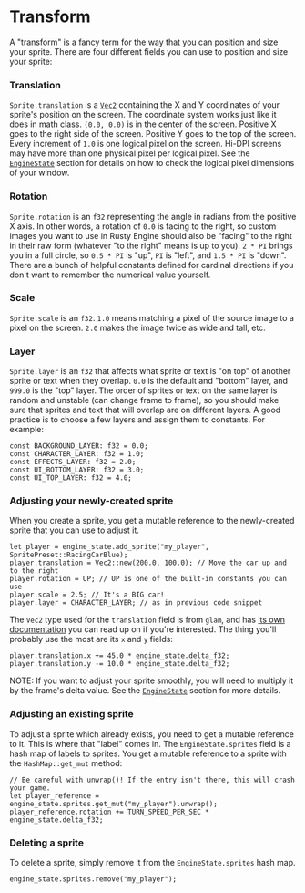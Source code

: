 # Transform

A "transform" is a fancy term for the way that you can position and size your sprite. There are four different fields you can use to position and size your sprite:

### Translation

`Sprite.translation` is a [`Vec2`](https://docs.rs/glam/latest/glam/f32/struct.Vec2.html) containing the X and Y coordinates of your sprite's position on the screen. The coordinate system works just like it does in math class. `(0.0, 0.0)` is in the center of the screen. Positive X goes to the right side of the screen. Positive Y goes to the top of the screen. Every increment of `1.0` is one logical pixel on the screen. Hi-DPI screens may have more than one physical pixel per logical pixel. See the [`EngineState`](400-engine-state.md) section for details on how to check the logical pixel dimensions of your window.

### Rotation

`Sprite.rotation` is an `f32` representing the angle in radians from the positive X axis. In other words, a rotation of `0.0` is facing to the right, so custom images you want to use in Rusty Engine should also be "facing" to the right in their raw form (whatever "to the right" means is up to you). `2 * PI` brings you in a full circle, so `0.5 * PI` is "up", `PI` is "left", and `1.5 * PI` is "down". There are a bunch of helpful constants defined for cardinal directions if you don't want to remember the numerical value yourself.

### Scale

`Sprite.scale` is an `f32`. `1.0` means matching a pixel of the source image to a pixel on the screen. `2.0` makes the image twice as wide and tall, etc.

### Layer

`Sprite.layer` is an `f32` that affects what sprite or text is "on top" of another sprite or text when they overlap. `0.0` is the default and "bottom" layer, and `999.0` is the "top" layer. The order of sprites or text on the same layer is random and unstable (can change frame to frame), so you should make sure that sprites and text that will overlap are on different layers. A good practice is to choose a few layers and assign them to constants. For example:

```rust,ignored
const BACKGROUND_LAYER: f32 = 0.0;
const CHARACTER_LAYER: f32 = 1.0;
const EFFECTS_LAYER: f32 = 2.0;
const UI_BOTTOM_LAYER: f32 = 3.0;
const UI_TOP_LAYER: f32 = 4.0;
```


### Adjusting your newly-created sprite

When you create a sprite, you get a mutable reference to the newly-created sprite that you can use to adjust it.

```rust,ignored
let player = engine_state.add_sprite("my_player", SpritePreset::RacingCarBlue);
player.translation = Vec2::new(200.0, 100.0); // Move the car up and to the right
player.rotation = UP; // UP is one of the built-in constants you can use
player.scale = 2.5; // It's a BIG car!
player.layer = CHARACTER_LAYER; // as in previous code snippet
```

The `Vec2` type used for the `translation` field is from `glam`, and has [its own documentation](https://docs.rs/glam/latest/glam/f32/struct.Vec2.html) you can read up on if you're interested.  The thing you'll probably use the most are its `x` and `y` fields:

```rust,ignored
player.translation.x += 45.0 * engine_state.delta_f32;
player.translation.y -= 10.0 * engine_state.delta_f32;
```

NOTE: If you want to adjust your sprite smoothly, you will need to multiply it by the frame's delta value. See the [`EngineState`](400-engine-state.md) section for more details.

### Adjusting an existing sprite

To adjust a sprite which already exists, you need to get a mutable reference to it.  This is where that "label" comes in.  The `EngineState.sprites` field is a hash map of labels to sprites. You get a mutable reference to a sprite with the `HashMap::get_mut` method:


```rust,ignored
// Be careful with unwrap()! If the entry isn't there, this will crash your game.
let player_reference = engine_state.sprites.get_mut("my_player").unwrap();
player_reference.rotation += TURN_SPEED_PER_SEC * engine_state.delta_f32;
```

### Deleting a sprite

To delete a sprite, simply remove it from the `EngineState.sprites` hash map.

```rust,ignored
engine_state.sprites.remove("my_player");
```


